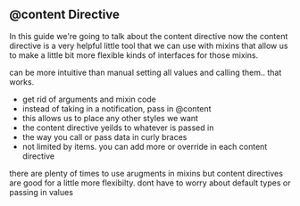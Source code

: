 ## @content Directive

In this guide we're going to talk about the content directive now the content directive is a very helpful little tool that we can use with mixins that allow us to make a little bit more flexible kinds of interfaces for those mixins. 


can be more intuitive than manual setting all values and calling them.. that works. 
- get rid of arguments and mixin code
- instead of taking in a notification, pass in @content
- this allows us to place any other styles we want 
- the content directive yeilds to whatever is passed in 
- the way you call or pass data in curly braces
- not limited by items. you can add more or override in each content directive 

there are plenty of times to use arugments in mixins but content directives are good for a little more flexibilty. 
dont have to worry about default types or passing in values

